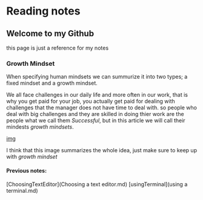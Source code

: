 # Reading notes
## Welcome to my Github 
this page is just a reference for my notes

### Growth Mindset
When specifying human mindsets we can summurize it into two types; a fixed mindset and a growth mindset. 

We all face challenges in our daily life and more often in our work, that is why you get paid for your job, you actually get paid for dealing with challenges that the manager does not have time to deal with. so people who deal with big challenges and they are skilled in doing thier work are the people what we call them _Successful_, but in this article we will call their mindests _growth mindsets_.

[img](images/NewGrowthMindset2.png)


I think that this image summarizes the whole idea, just make sure to keep up with *growth mindset*


#### Previous notes:
[ChoosingTextEditor](Choosing a text editor.md)
[usingTerminal](using a terminal.md)
